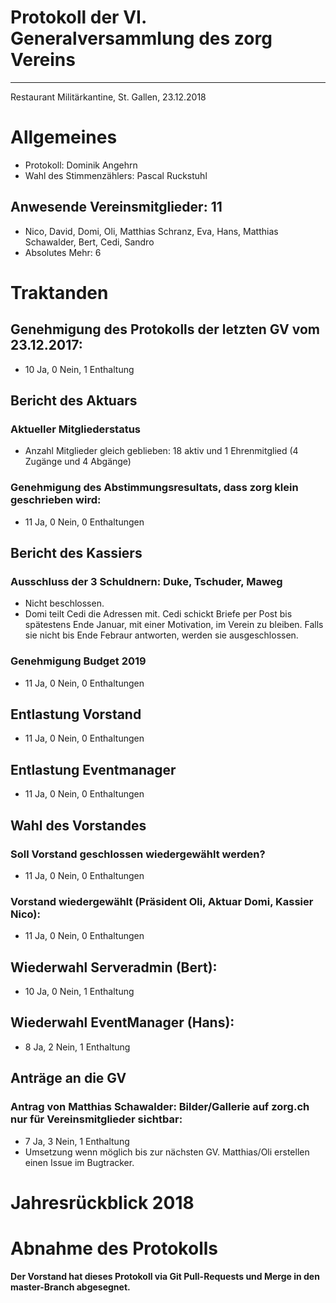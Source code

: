 Protokoll der VI. Generalversammlung des zorg Vereins
======
---
Restaurant Militärkantine, St. Gallen, 23.12.2018

# Allgemeines
- Protokoll: Dominik Angehrn
- Wahl des Stimmenzählers: Pascal Ruckstuhl

## Anwesende Vereinsmitglieder: 11
- Nico, David, Domi, Oli, Matthias Schranz, Eva, Hans, Matthias Schawalder, Bert, Cedi, Sandro
- Absolutes Mehr: 6

# Traktanden
## Genehmigung des Protokolls der letzten GV vom 23.12.2017:
- 10 Ja, 0 Nein, 1 Enthaltung

## Bericht des Aktuars
### Aktueller Mitgliederstatus
- Anzahl Mitglieder gleich geblieben: 18 aktiv und 1 Ehrenmitglied (4 Zugänge und 4 Abgänge)

### Genehmigung des Abstimmungsresultats, dass zorg klein geschrieben wird:
- 11 Ja, 0 Nein, 0 Enthaltungen

## Bericht des Kassiers
### Ausschluss der 3 Schuldnern: Duke, Tschuder, Maweg
- Nicht beschlossen.
- Domi teilt Cedi die Adressen mit. Cedi schickt Briefe per Post bis spätestens Ende Januar, mit einer Motivation, im Verein zu bleiben. Falls sie nicht bis Ende Febraur antworten, werden sie ausgeschlossen.

### Genehmigung Budget 2019
- 11 Ja, 0 Nein, 0 Enthaltungen

## Entlastung Vorstand
- 11 Ja, 0 Nein, 0 Enthaltungen

## Entlastung Eventmanager
- 11 Ja, 0 Nein, 0 Enthaltungen

## Wahl des Vorstandes
### Soll Vorstand geschlossen wiedergewählt werden?
- 11 Ja, 0 Nein, 0 Enthaltungen

### Vorstand wiedergewählt (Präsident Oli, Aktuar Domi, Kassier Nico):
- 11 Ja, 0 Nein, 0 Enthaltungen

## Wiederwahl Serveradmin (Bert):
- 10 Ja, 0 Nein, 1 Enthaltung

## Wiederwahl EventManager (Hans):
- 8 Ja, 2 Nein, 1 Enthaltung

## Anträge an die GV
### Antrag von Matthias Schawalder: Bilder/Gallerie auf zorg.ch nur für Vereinsmitglieder sichtbar:
- 7 Ja, 3 Nein, 1 Enthaltung
- Umsetzung wenn möglich bis zur nächsten GV. Matthias/Oli erstellen einen Issue im Bugtracker.

# Jahresrückblick 2018

# Abnahme des Protokolls
**Der Vorstand hat dieses Protokoll via Git Pull-Requests und Merge in den master-Branch abgesegnet.**
